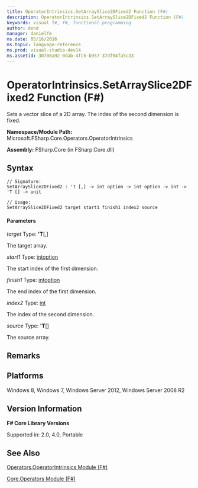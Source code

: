 ```yaml
---
title: OperatorIntrinsics.SetArraySlice2DFixed2 Function (F#)
description: OperatorIntrinsics.SetArraySlice2DFixed2 Function (F#)
keywords: visual f#, f#, functional programming
author: dend
manager: danielfe
ms.date: 05/16/2016
ms.topic: language-reference
ms.prod: visual-studio-dev14
ms.assetid: 30708a92-0dab-4fc5-b957-37df94fa5c33 
---
```


# OperatorIntrinsics.SetArraySlice2DFixed2 Function (F#)

Sets a vector slice of a 2D array. The index of the second dimension is fixed.

**Namespace/Module Path:** Microsoft.FSharp.Core.Operators.OperatorIntrinsics

**Assembly:** FSharp.Core (in FSharp.Core.dll)


## Syntax

```
// Signature:
SetArraySlice2DFixed2 : 'T [,] -> int option -> int option -> int -> 'T [] -> unit

// Usage:
SetArraySlice2DFixed2 target start1 finish1 index2 source
```

#### Parameters
*target*
Type: **'T**[[,]](https://msdn.microsoft.com/library/077252f3-e6ce-441c-9d5b-a6030eaef7cd)


The target array.


*start1*
Type: [int](https://msdn.microsoft.com/library/025d5455-3622-4ea5-9573-3ecbd4ee1375)[option](https://msdn.microsoft.com/library/e5b1450c-2779-4c65-ae28-e7f740c37871)


The start index of the first dimension.


*finish1*
Type: [int](https://msdn.microsoft.com/library/025d5455-3622-4ea5-9573-3ecbd4ee1375)[option](https://msdn.microsoft.com/library/e5b1450c-2779-4c65-ae28-e7f740c37871)


The end index of the first dimension.


*index2*
Type: [int](https://msdn.microsoft.com/library/025d5455-3622-4ea5-9573-3ecbd4ee1375)


The index of the second dimension.


*source*
Type: **'T**[[]](https://msdn.microsoft.com/library/077252f3-e6ce-441c-9d5b-a6030eaef7cd)


The source array.




## Remarks

## Platforms
Windows 8, Windows 7, Windows Server 2012, Windows Server 2008 R2


## Version Information
**F# Core Library Versions**

Supported in: 2.0, 4.0, Portable


## See Also
[Operators.OperatorIntrinsics Module &#40;F&#35;&#41;](Operators.OperatorIntrinsics-Module-%5BFSharp%5D.md)

[Core.Operators Module &#40;F&#35;&#41;](Core.Operators-Module-%5BFSharp%5D.md)

